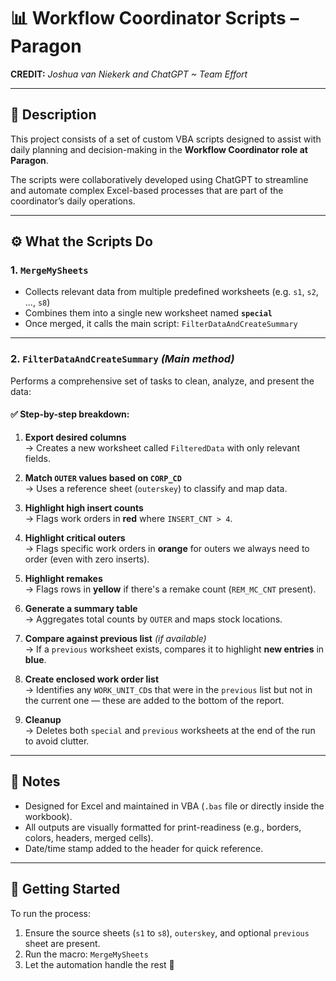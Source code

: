 # 📊 Workflow Coordinator Scripts – Paragon

**CREDIT:** *Joshua van Niekerk and ChatGPT ~ Team Effort*

---

## 📘 Description

This project consists of a set of custom VBA scripts designed to assist with daily planning and decision-making in the **Workflow Coordinator role at Paragon**.

The scripts were collaboratively developed using ChatGPT to streamline and automate complex Excel-based processes that are part of the coordinator’s daily operations.

---

## ⚙️ What the Scripts Do

### **1. `MergeMySheets`**

- Collects relevant data from multiple predefined worksheets (e.g. `s1`, `s2`, ..., `s8`)
- Combines them into a single new worksheet named **`special`**
- Once merged, it calls the main script: `FilterDataAndCreateSummary`

---

### **2. `FilterDataAndCreateSummary`** *(Main method)*

Performs a comprehensive set of tasks to clean, analyze, and present the data:

#### ✅ Step-by-step breakdown:
1. **Export desired columns**  
   → Creates a new worksheet called `FilteredData` with only relevant fields.

2. **Match `OUTER` values based on `CORP_CD`**  
   → Uses a reference sheet (`outerskey`) to classify and map data.

3. **Highlight high insert counts**  
   → Flags work orders in **red** where `INSERT_CNT > 4`.

4. **Highlight critical outers**  
   → Flags specific work orders in **orange** for outers we always need to order (even with zero inserts).

5. **Highlight remakes**  
   → Flags rows in **yellow** if there's a remake count (`REM_MC_CNT` present).

6. **Generate a summary table**  
   → Aggregates total counts by `OUTER` and maps stock locations.

7. **Compare against previous list** *(if available)*  
   → If a `previous` worksheet exists, compares it to highlight **new entries** in **blue**.

8. **Create enclosed work order list**  
   → Identifies any `WORK_UNIT_CD`s that were in the `previous` list but not in the current one — these are added to the bottom of the report.

9. **Cleanup**  
   → Deletes both `special` and `previous` worksheets at the end of the run to avoid clutter.

---

## 🧠 Notes
- Designed for Excel and maintained in VBA (`.bas` file or directly inside the workbook).
- All outputs are visually formatted for print-readiness (e.g., borders, colors, headers, merged cells).
- Date/time stamp added to the header for quick reference.

---

## 🏁 Getting Started

To run the process:
1. Ensure the source sheets (`s1` to `s8`), `outerskey`, and optional `previous` sheet are present.
2. Run the macro: `MergeMySheets`
3. Let the automation handle the rest 🚀
